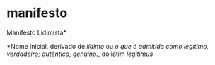 # manifesto
Manifesto Lidimista*

*Nome inicial, derivado de _lídimo_ ou _o que é admitido como legítimo, verdadeiro; autêntico, genuíno._, do latim _legitimus_
